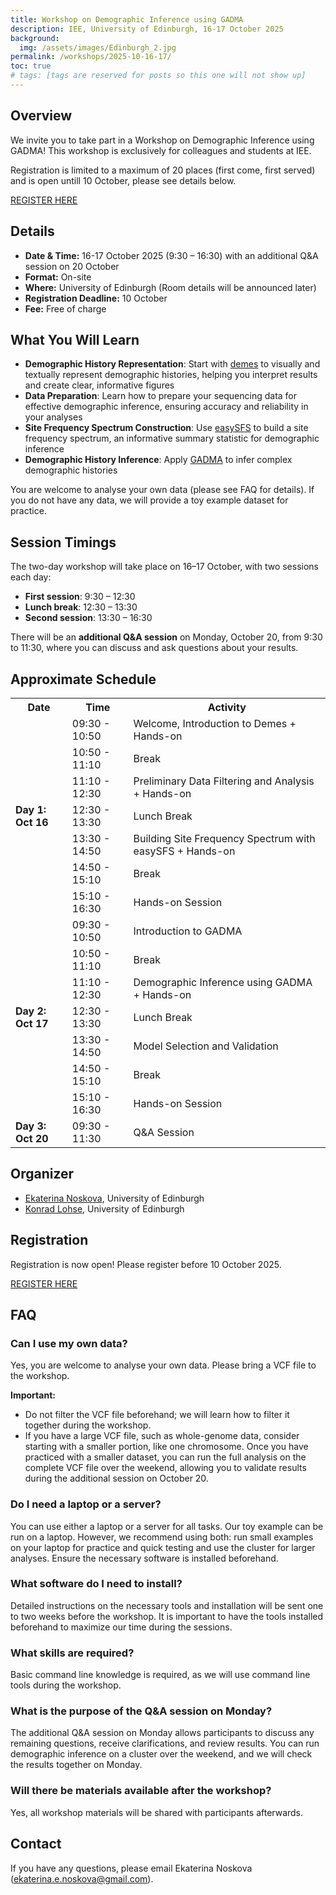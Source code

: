```yaml
---
title: Workshop on Demographic Inference using GADMA
description: IEE, University of Edinburgh, 16-17 October 2025
background:
  img: /assets/images/Edinburgh_2.jpg
permalink: /workshops/2025-10-16-17/
toc: true
# tags: [tags are reserved for posts so this one will not show up]
---
```


## Overview
We invite you to take part in a Workshop on Demographic Inference using GADMA!
This workshop is exclusively for colleagues and students at IEE.

Registration is limited to a maximum of 20 places (first come, first served) and is open untill 10 October, please see details below.

<a class="btn btn-outline-success btn-lg" href="https://forms.gle/XKbEjHaaDHGb8NBE6" role="button">REGISTER HERE</a>

## Details

* **Date & Time:** 16-17 October 2025 (9:30 – 16:30) with an additional Q&A session on 20 October
* **Format:** On-site
* **Where:** University of Edinburgh (Room details will be announced later)
* **Registration Deadline:** 10 October
* **Fee:** Free of charge

## What You Will Learn

* **Demographic History Representation**: Start with [demes](https://github.com/popsim-consortium/demes-python) to visually and textually represent demographic histories, helping you interpret results and create clear, informative figures
* **Data Preparation**: Learn how to prepare your sequencing data for effective demographic inference, ensuring accuracy and reliability in your analyses
* **Site Frequency Spectrum Construction**: Use [easySFS](https://github.com/isaacovercast/easySFS) to build a site frequency spectrum, an informative summary statistic for demographic inference
* **Demographic History Inference**: Apply [GADMA](https://github.com/ctlab/GADMA) to infer complex demographic histories

You are welcome to analyse your own data (please see FAQ for details).
If you do not have any data, we will provide a toy example dataset for practice.


## Session Timings

The two-day workshop will take place on 16–17 October, with two sessions each day:

* **First session**: 9:30 – 12:30
* **Lunch break**: 12:30 – 13:30
* **Second session**: 13:30 – 16:30

There will be an **additional Q&A session** on Monday, October 20, from 9:30 to 11:30, where you can discuss and ask questions about your results. 

## Approximate Schedule

<table>
  <tr>
    <th>Date</th>
    <th>Time</th>
    <th>Activity</th>
  </tr>
  <tr>
    <td rowspan="7"><strong>Day 1: Oct 16</strong></td>
    <td>09:30 - 10:50</td>
    <td>Welcome, Introduction to Demes + Hands-on</td>
  </tr>
  <tr>
    <td>10:50 - 11:10</td>
    <td>Break</td>
  </tr>
  <tr>
    <td>11:10 - 12:30</td>
    <td>Preliminary Data Filtering and Analysis + Hands-on</td>
  </tr>
  <tr>
    <td>12:30 - 13:30</td>
    <td>Lunch Break</td>
  </tr>
  <tr>
    <td>13:30 - 14:50</td>
    <td>Building Site Frequency Spectrum with easySFS + Hands-on</td>
  </tr>
  <tr>
    <td>14:50 - 15:10</td>
    <td>Break</td>
  </tr>
  <tr>
    <td>15:10 - 16:30</td>
    <td>Hands-on Session</td>
  </tr>
  <tr>
    <td rowspan="7"><strong>Day 2: Oct 17</strong></td>
    <td>09:30 - 10:50</td>
    <td>Introduction to GADMA</td>
  </tr>
  <tr>
    <td>10:50 - 11:10</td>
    <td>Break</td>
  </tr>
  <tr>
    <td>11:10 - 12:30</td>
    <td>Demographic Inference using GADMA + Hands-on</td>
  </tr>
  <tr>
    <td>12:30 - 13:30</td>
    <td>Lunch Break</td>
  </tr>
  <tr>
    <td>13:30 - 14:50</td>
    <td>Model Selection and Validation</td>
  </tr>
  <tr>
    <td>14:50 - 15:10</td>
    <td>Break</td>
  </tr>
  <tr>
    <td>15:10 - 16:30</td>
    <td>Hands-on Session</td>
  </tr>
  <tr>
    <td><strong>Day 3: Oct 20</strong></td>
    <td>09:30 - 11:30</td>
    <td>Q&A Session</td>
  </tr>
</table>

## Organizer

* [Ekaterina Noskova](https://enoskova.me/), University of Edinburgh
* [Konrad Lohse](https://sites.google.com/view/lohselab/people/konrad-lohse), University of Edinburgh

## Registration

Registration is now open! Please register before 10 October 2025.

<a class="btn btn-outline-success btn-lg" href="https://forms.gle/XKbEjHaaDHGb8NBE6" role="button">REGISTER HERE</a>

## FAQ

### Can I use my own data?

Yes, you are welcome to analyse your own data.
Please bring a VCF file to the workshop.

**Important:** 
- Do not filter the VCF file beforehand; we will learn how to filter it together during the workshop.
- If you have a large VCF file, such as whole-genome data, consider starting with a smaller portion, like one chromosome. Once you have practiced with a smaller dataset, you can run the full analysis on the complete VCF file over the weekend, allowing you to validate results during the additional session on October 20.

### Do I need a laptop or a server?

You can use either a laptop or a server for all tasks. Our toy example can be run on a laptop. However, we recommend using both: run small examples on your laptop for practice and quick testing and use the cluster for larger analyses. Ensure the necessary software is installed beforehand.

### What software do I need to install?

Detailed instructions on the necessary tools and installation will be sent one to two weeks before the workshop. It is important to have the tools installed beforehand to maximize our time during the sessions.

### What skills are required?

Basic command line knowledge is required, as we will use command line tools during the workshop.

### What is the purpose of the Q&A session on Monday?

The additional Q&A session on Monday allows participants to discuss any remaining questions, receive clarifications, and review results.
You can run demographic inference on a cluster over the weekend, and we will check the results together on Monday.

### Will there be materials available after the workshop?

Yes, all workshop materials will be shared with participants afterwards.

## Contact

If you have any questions, please email Ekaterina Noskova ([ekaterina.e.noskova@gmail.com](mailto:ekaterina.e.noskova@gmail.com)).
